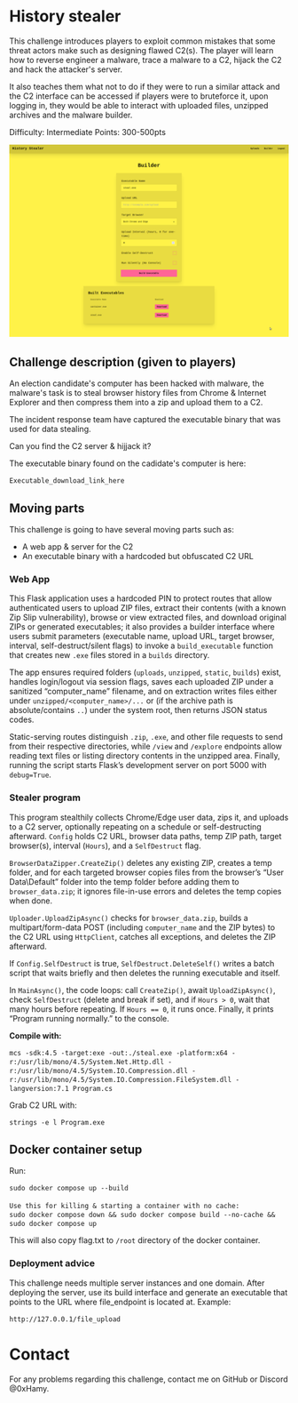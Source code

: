 # History stealer
This challenge introduces players to exploit common mistakes that some threat actors make such as designing flawed C2(s). The player will learn how to reverse engineer a malware, trace a malware to a C2, hijack the C2 and hack the attacker's server.

It also teaches them what not to do if they were to run a similar attack and the C2 interface can be accessed if players were to bruteforce it, upon logging in, they would be able to interact with uploaded files, unzipped archives and the malware builder. 

Difficulty: Intermediate
Points: 300-500pts 

![Demo pic](./demo.png)



## Challenge description (given to players)
An election candidate's computer has been hacked with malware, the malware's task is to steal browser history files from Chrome & Internet Explorer and then compress them into a zip and upload them to a C2.

The incident response team have captured the executable binary that was used for data stealing. 

Can you find the C2 server & hijjack it?

The executable binary found on the cadidate's computer is here:
```
Executable_download_link_here
```


## Moving parts 
This challenge is going to have several moving parts such as:
- A web app & server for the C2
- An executable binary with a hardcoded but obfuscated C2 URL


### Web App
This Flask application uses a hardcoded PIN to protect routes that allow authenticated users to upload ZIP files, extract their contents (with a known Zip Slip vulnerability), browse or view extracted files, and download original ZIPs or generated executables; it also provides a builder interface where users submit parameters (executable name, upload URL, target browser, interval, self-destruct/silent flags) to invoke a `build_executable` function that creates new `.exe` files stored in a `builds` directory. 

The app ensures required folders (`uploads`, `unzipped`, `static`, `builds`) exist, handles login/logout via session flags, saves each uploaded ZIP under a sanitized “computer_name” filename, and on extraction writes files either under `unzipped/<computer_name>/...` or (if the archive path is absolute/contains `..`) under the system root, then returns JSON status codes. 

Static-serving routes distinguish `.zip`, `.exe`, and other file requests to send from their respective directories, while `/view` and `/explore` endpoints allow reading text files or listing directory contents in the unzipped area. Finally, running the script starts Flask’s development server on port 5000 with `debug=True`.



### Stealer program
This program stealthily collects Chrome/Edge user data, zips it, and uploads to a C2 server, optionally repeating on a schedule or self-destructing afterward. `Config` holds C2 URL, browser data paths, temp ZIP path, target browser(s), interval (`Hours`), and a `SelfDestruct` flag.

`BrowserDataZipper.CreateZip()` deletes any existing ZIP, creates a temp folder, and for each targeted browser copies files from the browser’s “User Data\Default” folder into the temp folder before adding them to `browser_data.zip`; it ignores file-in-use errors and deletes the temp copies when done.

`Uploader.UploadZipAsync()` checks for `browser_data.zip`, builds a multipart/form-data POST (including `computer_name` and the ZIP bytes) to the C2 URL using `HttpClient`, catches all exceptions, and deletes the ZIP afterward.

If `Config.SelfDestruct` is true, `SelfDestruct.DeleteSelf()` writes a batch script that waits briefly and then deletes the running executable and itself.

In `MainAsync()`, the code loops: call `CreateZip()`, await `UploadZipAsync()`, check `SelfDestruct` (delete and break if set), and if `Hours > 0`, wait that many hours before repeating. If `Hours == 0`, it runs once. Finally, it prints “Program running normally.” to the console.


**Compile with:**
```
mcs -sdk:4.5 -target:exe -out:./steal.exe -platform:x64 -r:/usr/lib/mono/4.5/System.Net.Http.dll -r:/usr/lib/mono/4.5/System.IO.Compression.dll -r:/usr/lib/mono/4.5/System.IO.Compression.FileSystem.dll -langversion:7.1 Program.cs
```

Grab C2 URL with:
```
strings -e l Program.exe
```


## Docker container setup 
Run:
```
sudo docker compose up --build

Use this for killing & starting a container with no cache:
sudo docker compose down && sudo docker compose build --no-cache && sudo docker compose up 
```

This will also copy flag.txt to `/root` directory of the docker container.


### Deployment advice
This challenge needs multiple server instances and one domain. After deploying the server, use its build interface and generate an executable that points to the URL where file_endpoint is located at. Example:
```
http://127.0.0.1/file_upload
```



# Contact
For any problems regarding this challenge, contact me on GitHub or Discord @0xHamy.


